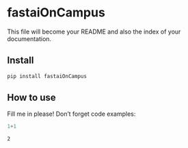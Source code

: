 fastaiOnCampus
================

<!-- WARNING: THIS FILE WAS AUTOGENERATED! DO NOT EDIT! -->

This file will become your README and also the index of your
documentation.

## Install

``` sh
pip install fastaiOnCampus
```

## How to use

Fill me in please! Don’t forget code examples:

``` python
1+1
```

    2
